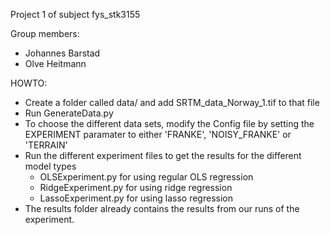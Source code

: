 Project 1 of subject fys_stk3155

Group members:
* Johannes Barstad
* Olve Heitmann


HOWTO:
* Create a folder called data/ and add SRTM_data_Norway_1.tif to that file
* Run GenerateData.py
* To choose the different data sets, modify the Config file by setting the EXPERIMENT paramater to either 'FRANKE', 'NOISY_FRANKE' or 'TERRAIN'
* Run the different experiment files to get the results for the different model types
  - OLSExperiment.py for using regular OLS regression
  - RidgeExperiment.py for using ridge regression
  - LassoExperiment.py for using lasso regression
* The results folder already contains the results from our runs of the experiment.
